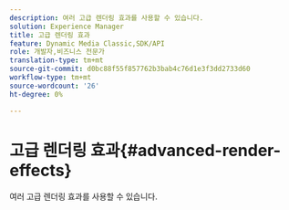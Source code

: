 ```yaml
---
description: 여러 고급 렌더링 효과를 사용할 수 있습니다.
solution: Experience Manager
title: 고급 렌더링 효과
feature: Dynamic Media Classic,SDK/API
role: 개발자,비즈니스 전문가
translation-type: tm+mt
source-git-commit: d0bc88f55f857762b3bab4c76d1e3f3dd2733d60
workflow-type: tm+mt
source-wordcount: '26'
ht-degree: 0%

---
```



# 고급 렌더링 효과{#advanced-render-effects}

여러 고급 렌더링 효과를 사용할 수 있습니다.

